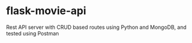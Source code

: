 # flask-movie-api
Rest API server with CRUD based routes using Python and MongoDB, and tested using Postman
